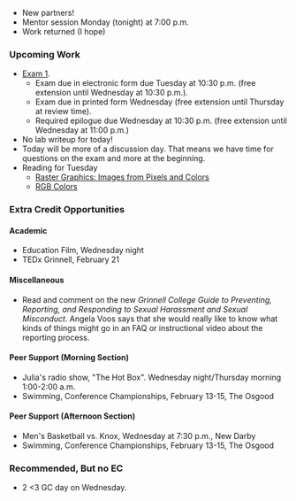 * New partners!
* Mentor session Monday (tonight) at 7:00 p.m.
* Work returned (I hope)

### Upcoming Work

* [Exam 1](../assignments/exam.01.html).
    * Exam due in electronic form due Tuesday at 10:30 p.m. (free extension
      until Wednesday at 10:30 p.m.).
    * Exam due in printed form Wednesday (free extension until Thursday
      at review time).
    * Required epilogue due Wednesday at 10:30 p.m. (free extension until
      Wednesday at 11:00 p.m.)
* No lab writeup for today!
* Today will be more of a discussion day.  That means we have time for
  questions on the exam and more at the beginning.
* Reading for Tuesday
    * [Raster Graphics: Images from Pixels and Colors](../readings/raster-reading.html)
    * [RGB Colors](../readings/rgb-reading.html)

### Extra Credit Opportunities

#### Academic 

* Education Film, Wednesday night
* TEDx Grinnell, February 21

#### Miscellaneous

* Read and comment on the new _Grinnell College Guide to Preventing,
  Reporting, and Responding to Sexual Harassment and Sexual 
  Misconduct_.  Angela Voos says that she would really like to know
  what kinds of things might go in an FAQ or instructional video
  about the reporting process.

#### Peer Support (Morning Section)

* Julia's radio show, "The Hot Box".  Wednesday night/Thursday morning 
  1:00-2:00 a.m.  
* Swimming, Conference Championships, February 13-15, The Osgood

#### Peer Support (Afternoon Section)

* Men's Basketball vs. Knox, Wednesday at 7:30 p.m., New Darby
* Swimming, Conference Championships, February 13-15, The Osgood

### Recommended, But no EC

* 2 <3 GC day on Wednesday.
